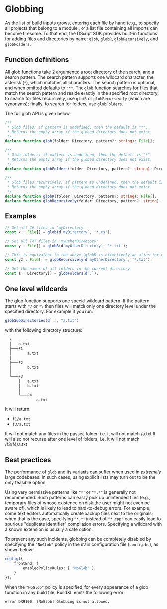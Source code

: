 # Globbing

As the list of build inputs grows, entering each file by hand (e.g., to specify all projects that belong to a module , or a list file containing all imports can become tiresome.  To that end, the DScript SDK provides built-in functions for adding files and directories by name: `glob`, `globR`, `globRecursively`, and `globFolders`.

## Function definitions

All glob functions take 2 arguments: a root directory of the search, and a search pattern.  The search pattern supports one wildcard character, the asterisk (`*`), which matches all characters.  The search pattern is optional, and when omitted defaults to `"*"`.  The `glob` function searches for files that match the search pattern and reside exactly in the specified root directory; to search for files recursively, use `globR` or `globRecursively` (which are synonyms); finally, to search for folders, use `globFolders`.

The full glob API is given below.

```ts
/** 
 * Glob files; if pattern is undefined, then the default is "*". 
 * Returns the empty array if the globed directory does not exist.
 */
declare function glob(folder: Directory, pattern?: string): File[];

/** 
 * Glob folders; if pattern is undefined, then the default is "*".
 * Returns the empty array if the globed directory does not exist. 
 */
declare function globFolders(folder: Directory, pattern?: string): Directory[];

/** 
 * Glob files recursively; if pattern is undefined, then the default is "*" 
 * Returns the empty array if the globed directory does not exist.
 */
declare function globR(folder: Directory, pattern?: string): File[];
declare function globRecursively(folder: Directory, pattern?: string): File[];
```

## Examples

```ts
// Get all C# files in 'myDirectory'
const x : File[] = glob(d`myDirectory`, '*.cs');

// Get all TXT files in 'myOtherDirectory'
const y : File[] = globR(d`myOtherDirectory`, '*.txt');

// This is equivalent to the above (globR is effectively an alias for globRecursively)
const y2 : File[] = globRecursively(d`myOtherDirectory`, '*.txt');

// Get the names of all folders in the current directory
const z : Directory[] = globFolders(d`.`);
```

## One level wildcards
The glob function supports one special wildcard pattern. If the pattern starts with `*/` or `*\` then files will match only one directory level under the specified directory.
For example if you run: 
```ts
globSubDirectories(d`.`, "a.txt") 
```
with the following directory structure:
```txt 
  \
  │   a.txt
  ├───F1
  │       a.txt
  │
  ├───F2
  │       b.txt
  │
  └───F3
      │   a.txt
      │   b.txt
      │
      └───F4
              a.txt
``` 
It will return:
 *  `f1/a.txt`
 *  `f3/a.txt`

It will not match any files in the passed folder. i.e. it will not match /a.txt
It will also not recurse after one level of folders, i.e. it will not match /f3/f4/a.txt

## Best practices

The performance of `glob` and its variants can suffer when used in _extremely_ large codebases.  In such cases, using explicit lists may turn out to be the only feasible option.

Using very permissive patterns like `"*"` or `"*.*"` is generally not recommended.  Such patterns can easily pick up unintended files (e.g., temporary files of whose existence on disk the user might not even be aware of), which is likely to lead to hard-to-debug errors.  For example, some text editors automatically create backup files next to the originals; when that is the case, specifying `"*.*"` instead of `"*.cpp"` can easily lead to spurious "duplicate identifier" compilation errors.  Specifying a wildcard with a known extension is usually a safe option.

To prevent any such incidents, globbing can be completely disabled by specifying the `"NoGlob"` policy in the main configuration file (`config.bc`), as shown below:

```ts
config({
    frontEnd: {
        enabledPolicyRules: [ "NoGlob" ]
    }
});
```

When the `"NoGlob"` policy is specified, for every appearance of a glob function in any build file, BuildXL emits the following error:

`error DX9100: [NoGlob] Globbing is not allowed.`
